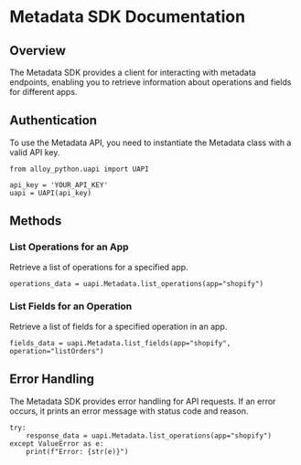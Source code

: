 
# Metadata SDK Documentation

## Overview

The Metadata SDK provides a client for interacting with metadata endpoints, enabling you to retrieve information about operations and fields for different apps.

## Authentication

To use the Metadata API, you need to instantiate the Metadata class with a valid API key.

```
from alloy_python.uapi import UAPI

api_key = 'YOUR_API_KEY'
uapi = UAPI(api_key)
``` 

## Methods

### List Operations for an App

Retrieve a list of operations for a specified app.

`operations_data = uapi.Metadata.list_operations(app="shopify")` 

### List Fields for an Operation

Retrieve a list of fields for a specified operation in an app.

`fields_data = uapi.Metadata.list_fields(app="shopify", operation="listOrders")` 

## Error Handling

The Metadata SDK provides error handling for API requests. If an error occurs, it prints an error message with status code and reason.

```
try:
    response_data = uapi.Metadata.list_operations(app="shopify")
except ValueError as e:
    print(f"Error: {str(e)}")
```